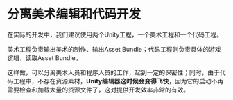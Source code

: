 
# 分离美术编辑和代码开发

在实际的开发中，我们建议使用两个Unity工程，一个美术工程和一个代码工程。

美术工程负责输出美术的制作、输出Asset Bundle；代码工程则负责具体的游戏逻辑，读取Asset Bundle。

这样做，可以分离美术人员和程序人员的工作，起到一定的保密性；同时，由于代码工程中，不存在资源素材，**Unity编辑器这时候会变得飞快**，因为它的启动不再需要检查和加载大量的资源文件了，这对提供开发效率非常的有效。
